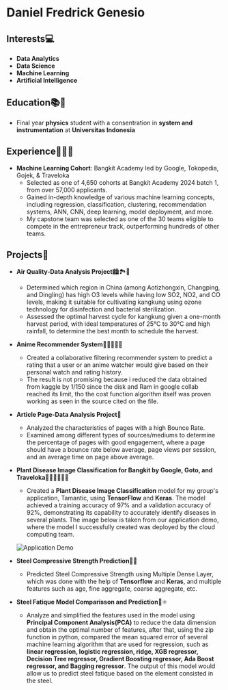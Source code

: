 # Daniel Fredrick Genesio

## Interests💻
- **Data Analytics**
- **Data Science**
- **Machine Learning**
- **Artificial Intelligence**

## Education📚🏫
- Final year **physics** student with a consentration in **system and instrumentation** at **Universitas Indonesia**

## Experience🧑🏽‍💻
- **Machine Learning Cohort**: Bangkit Academy led by Google, Tokopedia, Gojek, & Traveloka  
  - Selected as one of 4,650 cohorts at Bangkit Academy 2024 batch 1, from over 57,000 applicants.
  - Gained in-depth knowledge of various machine learning concepts, including regression, classification, clustering, recommendation systems, ANN, CNN, deep learning, model deployment, and more.
  - My capstone team was selected as one of the 30 teams eligible to compete in the entrepreneur track, outperforming hundreds of other teams.

## Projects🚀
- **Air Quality-Data Analysis Project**🏙🏞🌇
  - Determined which region in China (among Aotizhongxin, Changping, and Dingling) has high O3 levels while having low SO2, NO2, and CO levels, making it suitable for cultivating kangkung using ozone technology for disinfection and bacterial sterilization.
  - Assessed the optimal harvest cycle for kangkung given a one-month harvest period, with ideal temperatures of 25°C to 30°C and high rainfall, to determine the best month to schedule the harvest.
- **Anime Recommender System**🥷🦹‍♀️🧜‍♀️
  - Created a collaborative filtering recommender system to predict a rating that a user or an anime watcher would give based on their personal watch and rating history. 
  - The result is not promising because i reduced the data obtained from kaggle by 1/150 since the disk and Ram in google collab reached its limit, tho the cost function algorithm itself was proven working as seen in the source cited on the file.
- **Article Page-Data Analysis Project**📱
  - Analyzed the characteristics of pages with a high Bounce Rate.
  - Examined among different types of sources/mediums to determine the percentage of pages with good engagement, where a page should have a bounce rate below average, page views per session, and an average time on page above average.
- **Plant Disease Image Classification for Bangkit by Google, Goto, and Traveloka**🌿🍀🎋🌹🌸🌻
  - Created a **Plant Disease Image Classification** model for my group's application, Tamantic, using **TensorFlow** and **Keras**. The model achieved a training accuracy of 97% and a validation accuracy of 92%, demonstrating its capability to accurately identify diseases in several plants. The image below is taken from our application demo, where the model I successfully created was deployed by the cloud computing team.

  ![Application Demo](https://i.ibb.co/vcQrwPX/8-EDF0-C0-B-93-BF-4500-AA31-8-E347-B69-DC67.jpg)
- **Steel Compressive Strength Prediction**💪🏽
  - Predicted Steel Compressive Strength using Multiple Dense Layer, which was done with the help of **Tensorflow** and **Keras**, and multiple features such as age, fine aggregate, coarse aggregate, etc.
- **Steel Fatique Model Comparisson and Prediction**🧪⚛️
  - Analyze and simplified the features used in the model using **Principal Component Analysis(PCA)** to reduce the data dimension and obtain the optimal number of features, after that, using the zip function in python, compared the mean squared error of several machine learning algorithm that are used for regression, such as **linear regression, logistic regression, ridge, XGB regressor, Decision Tree regressor, Gradient Boosting regressor, Ada Boost regressor, and Bagging regressor**. The output of this model would allow us to predict steel fatique based on the element consisted in the steel.
<!---
DaFredGene/DaFredGene is a ✨ special ✨ repository because its `README.md` (this file) appears on your GitHub profile.
You can click the Preview link to take a look at your changes.
--->
